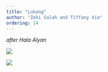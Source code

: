 ```yaml
---
title: "Lukang"
author: "Zeki Salah and Tiffany Xie"
ordering: 14
---
```


_after Hala Alyan_

![](/assets/zine/z4/lukang/IMG_5446.JPG)

![](/assets/zine/z4/lukang/Spirituality-Poem-Lukang.jpg)
